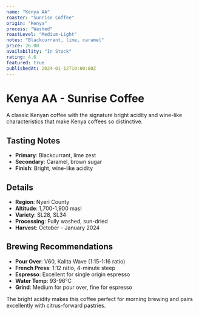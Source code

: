 ```yaml
---
name: "Kenya AA"
roaster: "Sunrise Coffee"
origin: "Kenya"
process: "Washed"
roastLevel: "Medium-Light"
notes: "Blackcurrant, lime, caramel"
price: 26.00
availability: "In Stock"
rating: 4.6
featured: true
publishedAt: 2024-01-12T10:00:00Z
---
```


# Kenya AA - Sunrise Coffee

A classic Kenyan coffee with the signature bright acidity and wine-like characteristics that make Kenya coffees so distinctive.

## Tasting Notes

- **Primary**: Blackcurrant, lime zest
- **Secondary**: Caramel, brown sugar
- **Finish**: Bright, wine-like acidity

## Details

- **Region**: Nyeri County
- **Altitude**: 1,700-1,900 masl
- **Variety**: SL28, SL34
- **Processing**: Fully washed, sun-dried
- **Harvest**: October - January 2024

## Brewing Recommendations

- **Pour Over**: V60, Kalita Wave (1:15-1:16 ratio)
- **French Press**: 1:12 ratio, 4-minute steep
- **Espresso**: Excellent for single origin espresso
- **Water Temp**: 93-96°C
- **Grind**: Medium for pour over, fine for espresso

The bright acidity makes this coffee perfect for morning brewing and pairs excellently with citrus-forward pastries.
